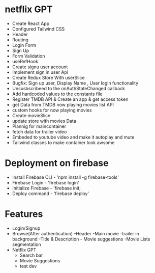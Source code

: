 # netflix GPT
- Create React App
- Configured Tailwind CSS
- Header 
- Routing
- Login Form
- Sign Up
- Form Validation
- useRefHook
- Create signu user account
- Implement sign in user Api
- Create Redux Store With userSlice
- Bugfix: Sign up user, Display Name , User login functionality
- Unsusbscribeed to the onAuthStateChanged callback
- Add hardcoded values to the constants file
- Register TMDB API & Create an app & get access token
- get Data from TMDB now playing movies list API
- custom hooks for now playing movies
- Create movieSlice
- update store with movies Data
- Plannig for maincontainer
- fetch data for trailer video
- Embeded to youtube video and make it autoplay and mute
- Tailwind classes to make container look awsome

# Deployment on firebase
- Install Firebase CLI -   'npm install -g firebase-tools'
- Firebase Login - 'firebase login'
- Initialize Firebase - 'firebase init;
- Deploy command - 'firebase deploy'

# Features
- Login/Signup
- Browse(After authentication)
    -Header
    -Main movie
        -trailer in background
        -Title & Description
        - Movie suggestions
            -Movie Lists segmentation
- Netflix GPT
    - Search bar
    - Movie Suggestions
    - test dev
